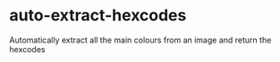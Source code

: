 # auto-extract-hexcodes
Automatically extract all the main colours from an image and return the hexcodes
